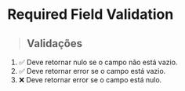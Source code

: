 # Required Field Validation

> ## Validações
1. ✅ Deve retornar nulo se o campo não está vazio.
2. ✅ Deve retornar error se o campo está vazio.
3. ❌ Deve retornar error se o campo está nulo.